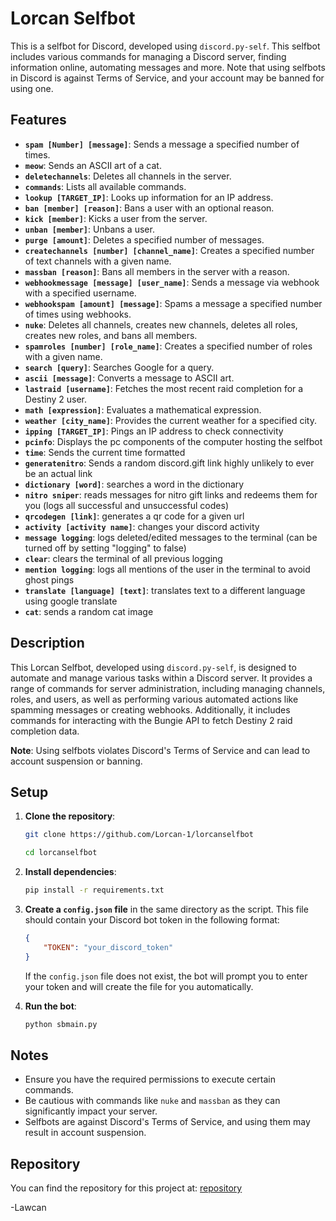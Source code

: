 # Lorcan Selfbot

This is a selfbot for Discord, developed using `discord.py-self`. This selfbot includes various commands for managing a Discord server, finding information online, automating messages and more. Note that using selfbots in Discord is against Terms of Service, and your account may be banned for using one.

## Features

- **`spam [Number] [message]`**: Sends a message a specified number of times.
- **`meow`**: Sends an ASCII art of a cat.
- **`deletechannels`**: Deletes all channels in the server.
- **`commands`**: Lists all available commands.
- **`lookup [TARGET_IP]`**: Looks up information for an IP address.
- **`ban [member] [reason]`**: Bans a user with an optional reason.
- **`kick [member]`**: Kicks a user from the server.
- **`unban [member]`**: Unbans a user.
- **`purge [amount]`**: Deletes a specified number of messages.
- **`createchannels [number] [channel_name]`**: Creates a specified number of text channels with a given name.
- **`massban [reason]`**: Bans all members in the server with a reason.
- **`webhookmessage [message] [user_name]`**: Sends a message via webhook with a specified username.
- **`webhookspam [amount] [message]`**: Spams a message a specified number of times using webhooks.
- **`nuke`**: Deletes all channels, creates new channels, deletes all roles, creates new roles, and bans all members.
- **`spamroles [number] [role_name]`**: Creates a specified number of roles with a given name.
- **`search [query]`**: Searches Google for a query.
- **`ascii [message]`**: Converts a message to ASCII art.
- **`lastraid [username]`**: Fetches the most recent raid completion for a Destiny 2 user.
- **`math [expression]`**: Evaluates a mathematical expression.
- **`weather [city_name]`**: Provides the current weather for a specified city.
- **`ipping [TARGET_IP]`**: Pings an IP address to check connectivity
- **`pcinfo`**: Displays the pc components of the computer hosting the selfbot
- **`time`**: Sends the current time formatted  
- **`generatenitro`**: Sends a random discord.gift link highly unlikely to ever be an actual link
- **`dictionary [word]`**: searches a word in the dictionary
- **`nitro sniper`**: reads messages for nitro gift links and redeems them for you (logs all successful and unsuccessful codes)
- **`qrcodegen [link]`**: generates a qr code for a given url
- **`activity [activity name]`**: changes your discord activity
- **`message logging`**: logs deleted/edited messages to the terminal (can be turned off by setting "logging" to false)
- **`clear`**: clears the terminal of all previous logging
- **`mention logging`**: logs all mentions of the user in the terminal to avoid ghost pings
- **`translate [language] [text]`**: translates text to a different language using google translate
- **`cat`**: sends a random cat image




## Description

This Lorcan Selfbot, developed using `discord.py-self`, is designed to automate and manage various tasks within a Discord server. It provides a range of commands for server administration, including managing channels, roles, and users, as well as performing various automated actions like spamming messages or creating webhooks. Additionally, it includes commands for interacting with the Bungie API to fetch Destiny 2 raid completion data.

**Note**: Using selfbots violates Discord's Terms of Service and can lead to account suspension or banning.

## Setup

1. **Clone the repository**:

    ```bash
    git clone https://github.com/Lorcan-1/lorcanselfbot
    
    cd lorcanselfbot
    ```

2. **Install dependencies**:

    ```bash
    pip install -r requirements.txt
    ```

3. **Create a `config.json` file** in the same directory as the script. This file should contain your Discord bot token in the following format:

    ```json
    {
        "TOKEN": "your_discord_token"
    }
    ```

   If the `config.json` file does not exist, the bot will prompt you to enter your token and will create the file for you automatically.

4. **Run the bot**:

    ```bash
    python sbmain.py
    ```
    
## Notes

- Ensure you have the required permissions to execute certain commands.
- Be cautious with commands like `nuke` and `massban` as they can significantly impact your server.
- Selfbots are against Discord's Terms of Service, and using them may result in account suspension.

## Repository

You can find the repository for this project at: [repository](https://github.com/Lorcan-1/lorcanselfbot)

-Lawcan
